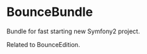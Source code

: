 BounceBundle
============

Bundle for fast starting new Symfony2 project.

Related to BounceEdition.